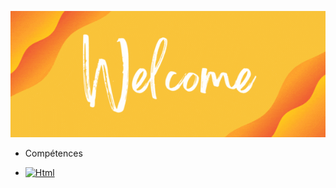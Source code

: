<p align="center">
<img src="Profile_Banner.gif" alt="hi" class="inline"/>
</p>
<ul>
  <li><p>Compétences</p></li>
  <li>
    <a href="https://"><img src="https://img.shields.io/badge/Html-fe7d37?logo=HTML5&logoColor=fff" alt="Html"></a>
  </li> 
</ul>
